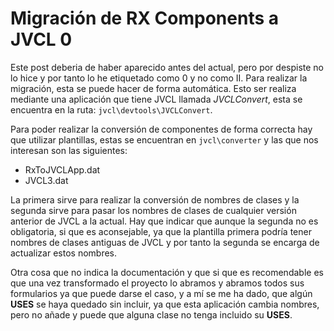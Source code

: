 # Migración de RX Components a JVCL 0

Este post deberia de haber aparecido antes del actual, pero por despiste no lo hice y por tanto lo he etiquetado como 0 y no como II.
Para realizar la migración, esta se puede hacer de forma automática. Esto ser realiza mediante una aplicación que tiene JVCL llamada *JVCLConvert*, esta se encuentra en la ruta: `jvcl\devtools\JVCLConvert`.

Para poder realizar la conversión de componentes de forma correcta hay que utilizar plantillas, estas se encuentran en `jvcl\converter` y las que nos interesan son las siguientes:

* RxToJVCLApp.dat
* JVCL3.dat

La primera sirve para realizar la conversión de nombres de clases y la segunda sirve para pasar los nombres de clases de cualquier versión anterior de JVCL a la actual.
Hay que indicar que aunque la segunda no es obligatoria, si que es aconsejable, ya que la plantilla primera podría tener nombres de clases antiguas de JVCL y por tanto la segunda se encarga de actualizar estos nombres.

Otra cosa que no indica la documentación y que si que es recomendable es que una vez transformado el proyecto lo abramos y abramos todos sus formularios ya que puede darse el caso, y a mí se me ha dado, que algún **USES** se haya quedado sin incluir, ya que esta aplicación cambia nombres, pero no añade y puede que alguna clase no tenga incluido su **USES**.
